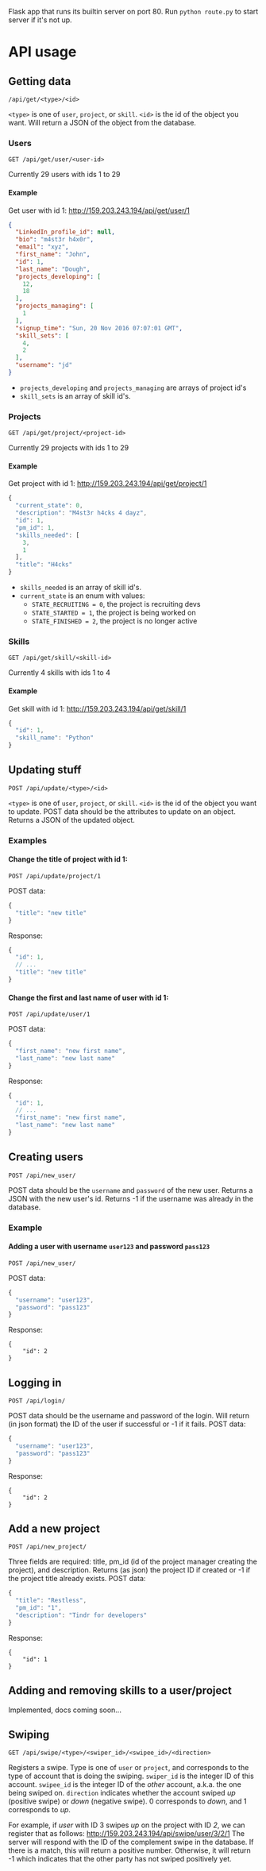 Flask app that runs its builtin server on port 80. Run `python route.py` to
start server if it's not up.

# API usage
## Getting data
```
/api/get/<type>/<id>
```
`<type>` is one of `user`, `project`, or `skill`. `<id>` is the id of the
object you want.  Will return a JSON of the object from the database.

### Users
```
GET /api/get/user/<user-id>
```
Currently 29 users with ids 1 to 29
#### Example
Get user with id 1: http://159.203.243.194/api/get/user/1
```json
{
  "LinkedIn_profile_id": null,
  "bio": "m4st3r h4x0r",
  "email": "xyz",
  "first_name": "John",
  "id": 1,
  "last_name": "Dough",
  "projects_developing": [
    12,
    18
  ],
  "projects_managing": [
    1
  ],
  "signup_time": "Sun, 20 Nov 2016 07:07:01 GMT",
  "skill_sets": [
    4,
    2
  ],
  "username": "jd"
}
```
- `projects_developing` and `projects_managing` are arrays of project id's
- `skill_sets` is an array of skill id's.

### Projects
```
GET /api/get/project/<project-id>
```
Currently 29 projects with ids 1 to 29
#### Example
Get project with id 1: http://159.203.243.194/api/get/project/1
```js
{
  "current_state": 0,
  "description": "M4st3r h4cks 4 dayz",
  "id": 1,
  "pm_id": 1,
  "skills_needed": [
    3,
    1
  ],
  "title": "H4cks"
}
```
- `skills_needed` is an array of skill id's.
- `current_state` is an enum with values:
  - `STATE_RECRUITING = 0`, the project is recruiting devs
  - `STATE_STARTED = 1`, the project is being worked on
  - `STATE_FINISHED = 2`, the project is no longer active

### Skills
```
GET /api/get/skill/<skill-id>
```
Currently 4 skills with ids 1 to 4
#### Example
Get skill with id 1: http://159.203.243.194/api/get/skill/1
```js
{
  "id": 1,
  "skill_name": "Python"
}
```

## Updating stuff
```
POST /api/update/<type>/<id>
```
`<type>` is one of `user`, `project`, or `skill`. `<id>` is the id of the
object you want to update. POST data should be the attributes to update on an
object. Returns a JSON of the updated object.

### Examples
#### Change the title of project with id 1:
```
POST /api/update/project/1
```
POST data:
```js
{
  "title": "new title"
}
```
Response:
```js
{
  "id": 1,
  // ...
  "title": "new title"
}
```

#### Change the first and last name of user with id 1:
```
POST /api/update/user/1
```
POST data:
```js
{
  "first_name": "new first name",
  "last_name": "new last name"
}
```
Response:
```js
{
  "id": 1,
  // ...
  "first_name": "new first name",
  "last_name": "new last name"
}
```

## Creating users
```
POST /api/new_user/
```
POST data should be the `username` and `password` of the new user. Returns a
JSON with the new user's id. Returns -1 if the username was already in the database.

### Example
#### Adding a user with username `user123` and password `pass123`
```
POST /api/new_user/
```
POST data:
```js
{
  "username": "user123",
  "password": "pass123"
}
```
Response:
```
{
    "id": 2
}
```

## Logging in
```
POST /api/login/
```
POST data should be the username and password of the login. Will return (in json format) the ID of the user if successful or -1 if it fails.
POST data:
```js
{
  "username": "user123",
  "password": "pass123"
}
```
Response:
```
{
    "id": 2
}
```

## Add a new project
```
POST /api/new_project/
```
Three fields are required: title, pm_id (id of the project manager creating the project), and description. Returns (as json) the project ID if created or -1 if the project title already exists.
POST data:
```js
{
  "title": "Restless",
  "pm_id": "1",
  "description": "Tindr for developers"
}
```
Response:
```
{
    "id": 1
}
```
## Adding and removing skills to a user/project
Implemented, docs coming soon...

## Swiping
```
GET /api/swipe/<type>/<swiper_id>/<swipee_id>/<direction>
```
Registers a swipe. Type is one of `user` or `project`, and corresponds to the type of account that is doing the swiping. `swiper_id` is the integer ID of this account. `swipee_id` is the integer ID of the *other* account, a.k.a. the one being swiped on. `direction` indicates whether the account swiped *up* (positive swipe) or *down* (negative swipe). 0 corresponds to *down*, and 1 corresponds to *up*.

For example, if *user* with ID 3 swipes *up* on the project with ID *2*, we can register that as follows:
http://159.203.243.194/api/swipe/user/3/2/1
The server will respond with the ID of the complement swipe in the database. If there is a match, this will return a positive number.
Otherwise, it will return -1 which indicates that the other party has not swiped positively yet.
